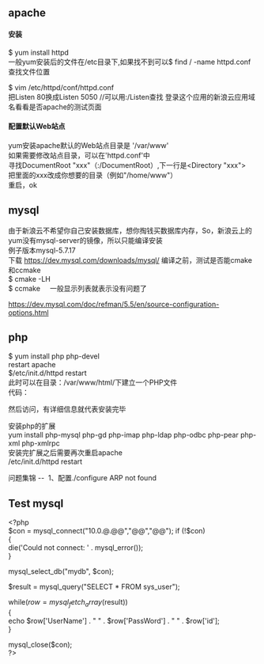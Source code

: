 apache
---
#### 安装   
$ yum install httpd    
一般yum安装后的文件在/etc目录下,如果找不到可以$ find / -name httpd.conf查找文件位置    
    
$ vim /etc/httpd/conf/httpd.conf    
把Listen 80换成Listen 5050 //可以用:/Listen查找
登录这个应用的新浪云应用域名看看是否apache的测试页面

#### 配置默认Web站点
yum安装apache默认的Web站点目录是 '/var/www'  
如果需要修改站点目录，可以在'httpd.conf'中  
寻找DocumentRoot "xxx"（:/DocumentRoot）,下一行是\<Directory "xxx"\>  
把里面的xxx改成你想要的目录（例如"/home/www"）  
重启，ok

mysql
--
由于新浪云不希望你自己安装数据库，想你掏钱买数据库内存，So，新浪云上的yum没有mysql-server的镜像，所以只能编译安装    
例子版本mysql-5.7.17   
下载 https://dev.mysql.com/downloads/mysql/
编译之前，测试是否能cmake和ccmake    
$ cmake -LH    
$ ccmake    
一般显示列表就表示没有问题了


https://dev.mysql.com/doc/refman/5.5/en/source-configuration-options.html
 
php
--
$ yum install php php-devel  
restart apache   
$/etc/init.d/httpd restart  
此时可以在目录：/var/www/html/下建立一个PHP文件  
代码：  
<?php phpinfo(); ?>  
然后访问，有详细信息就代表安装完毕  
 
安装php的扩展  
yum install php-mysql php-gd php-imap php-ldap php-odbc php-pear php-xml php-xmlrpc  
安装完扩展之后需要再次重启apache    
/etc/init.d/httpd restart  
 
问题集锦
-- 
1、配置./configure ARP not found  
 

Test mysql
--
\<?php  
$con = mysql_connect("10.0.@.@@","@@","@@");  
if (!$con)  
	{  
		die('Could not connect: ' . mysql_error());  
	}   
   
mysql_select_db("mydb", $con);  
   
$result = mysql_query("SELECT * FROM sys_user");  
   
while($row = mysql_fetch_array($result))  
	{  
		echo $row['UserName'] . " " . $row['PassWord'] . " " . $row['id'];  
	}  
   
mysql_close($con);  
\?>
